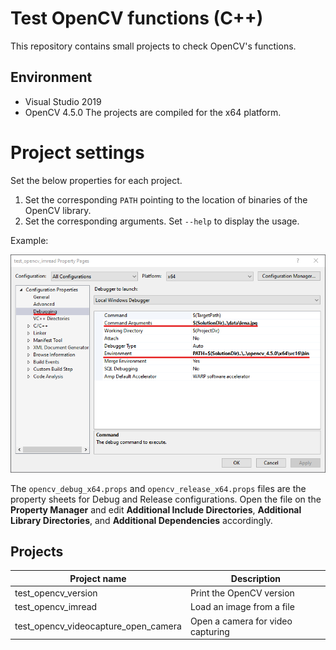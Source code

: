 # Test OpenCV functions (C++)
This repository contains small projects to check OpenCV's functions.

## Environment
* Visual Studio 2019
* OpenCV 4.5.0
The projects are compiled for the x64 platform.

# Project settings
Set the below properties for each project.

1. Set the corresponding `PATH` pointing to the location of binaries of the OpenCV library.
2. Set the corresponding arguments. Set `--help` to display the usage.

Example:

![](./project_properties.png)

The `opencv_debug_x64.props` and `opencv_release_x64.props` files are the property sheets for Debug and Release
configurations. Open the file on the **Property Manager** and edit **Additional Include Directories**,
**Additional Library Directories**, and **Additional Dependencies** accordingly.

## Projects
| Project name                         | Description                       |
| ------------------------------------ | --------------------------------- |
| test_opencv_version                  | Print the OpenCV version          |
| test_opencv_imread                   | Load an image from a file         |
| test_opencv_videocapture_open_camera | Open a camera for video capturing |
